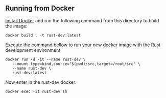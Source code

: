 ## Running from Docker

[Install Docker](https://docs.docker.com/engine/install/) and run the following command from this directory to build the image:

```
docker build . -t rust-dev:latest
```

Execute the command bellow to run your new docker image with the Rust development environment:

```
docker run -d -it --name rust-dev \
   --mount type=bind,source="$(pwd)/src,target=/root/src" \
   --name rust-dev \
   rust-dev:latest
```

Now enter in the rust-dev docker:

```
docker exec -it rust-dev sh
```
